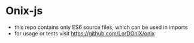 Onix-js
=======
- this repo contains only ES6 source files, which can be used in imports
- for usage or tests visit https://github.com/LorDOniX/onix
